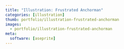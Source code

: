 ```yaml
---
title: "Illustration: Frustrated Anchorman"
categories: [illustration]
thumb: portfolio/illustration-frustrated-anchorman
images:
  - portfolio/illustration-frustrated-anchorman
meta:
  software: [aseprite]
---
```


